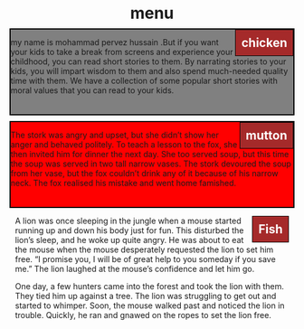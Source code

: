 <html>
<head>
<title> my first asignment in coursera 
</title>
<meta name="viewport" content="width"=device-size, initial scale=1>
<style>
*{
margin:10px;
}
h1{
text-align:center;
}
h2{
padding:10px;
float:right;
color:white;
background-color:brown;
border:1px solid black;
margin:0px;

}
.cointainer{
width:80%
max-width:1200px;
margin-left:auto;
margin-right:auto;
background-color:gray;
height:150px;
border:2px solid black;
}
.box1{
background-color:red;
width:80%
max-width:1200px;
margin-left:auto;
margin-right:auto;
height:150px;
border:2px solid black;
}

.box2{
background-color:green; 
width:80%
max-width:1200px;
margin-left:auto;
margin-right:auto;
height:150px;
border:2px solid black;
}
@media (min-width:1200px){
.cointainer,.box1,.box2{
float:left;
margin:20px;
}
.cointainer{
width:25%;
overflow:auto;
}
.box1{
width:25%;
overflow:auto;
}
.box2{
width:25%;
overflow:auto;
}
}

@media (min-width:1000px) and (max-width:1199px){
.cointainer-1,.box1-1,.box2-1{
float:left;}

.cointainer-1{
width:40%;
overflow:auto;
margin:10px;
}
.box1-1{
width:40%;
overflow:auto;
}
.box2-1{
width:100%;
overflow:auto;
}
}
@media (max-width:899px){
.cointainer-2,.box1-2,.box2-2{
float:left;
margin:20px;
}
.cointainer-2{
width:90%;
margin:10px;
}
.box1-2{
width:90%;

}
.box2-2{
width:90%;
overflow:auto;
}
}



</style>
</head>
<body>
<h1> menu </h1>
<div class="cointainer cointainer-1 cointainer-2"> <h2> chicken </h2> <p> my name is mohammad pervez hussain .But if you want your kids to take a break from screens and experience your childhood, you can read short stories to them. By narrating stories to your kids, you will impart wisdom to them and also spend much-needed quality time with them. We have a collection of some popular short stories with moral values that you can read to your kids.

 </p>
    
</div>
    <div class="box1 box1-1 box1-2"> <h2> mutton </h2> <p>The stork was angry and upset, but she didn’t show her anger and behaved politely. To teach a lesson to the fox, she then invited him for dinner the next day. She too served soup, but this time the soup was served in two tall narrow vases. The stork devoured the soup from her vase, but the fox couldn’t drink any of it because of his narrow neck. The fox realised his mistake and went home famished.</p>
</div>
    <div class="box2 box2-1 box2-2"> <h2> Fish</h2> <p>A lion was once sleeping in the jungle when a mouse started running up and down his body just for fun. This disturbed the lion’s sleep, and he woke up quite angry. He was about to eat the mouse when the mouse desperately requested the lion to set him free. “I promise you, I will be of great help to you someday if you save me.” The lion laughed at the mouse’s confidence and let him go.

One day, a few hunters came into the forest and took the lion with them. They tied him up against a tree. The lion was struggling to get out and started to whimper. Soon, the mouse walked past and noticed the lion in trouble. Quickly, he ran and gnawed on the ropes to set the lion free.</p></div>
</body>
</html>
